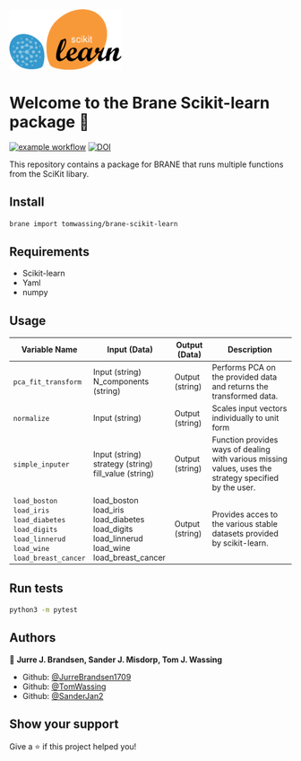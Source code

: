 
<!-- Add a image to the readme -->
<img src="img/logo-braneskit.png" alt="SciKit logo" width="200"/>
<h1>Welcome to the Brane Scikit-learn package 👋</h1>

[![example workflow](https://github.com/tomwassing/brane-scikit-learn/actions/workflows/test.yml/badge.svg)](https://github.com/tomwassing/brane-scikit-learn/actions/workflows/test.yml)
[![DOI](https://zenodo.org/badge/DOI/10.5281/zenodo.6607108.svg)](https://doi.org/10.5281/zenodo.6607108)

This repository contains a package for BRANE that runs multiple functions from the SciKit libary.
## Install

```sh
brane import tomwassing/brane-scikit-learn
```

## Requirements
- Scikit-learn
- Yaml
- numpy

## Usage

| Variable Name                                                                              | Input (Data)                                                                               | Output (Data)    | Description                                                                                               |
|--------------------------------------------------------------------------------------------|--------------------------------------------------------------------------------------------|------------------|-----------------------------------------------------------------------------------------------------------|
|  `pca_fit_transform`                                                                         | Input (string)<br />  N_components (string)                                                       |  Output (string) | Performs PCA on the provided data and returns the transformed data.                                       |
| `normalize`                                                                                  | Input (string)                                                                             | Output (string)  | Scales input vectors individually to unit form                                                            |
|   `simple_inputer`                                                                           |  Input (string) <br /> strategy (string) <br /> fill_value (string)                                      |   Output (string)  | Function provides ways of dealing with various  missing values, uses the  strategy specified by the user. |
| `load_boston` <br /> `load_iris` <br /> `load_diabetes` <br /> `load_digits` <br /> `load_linnerud` <br /> `load_wine` <br /> `load_breast_cancer` | load_boston <br /> load_iris <br /> load_diabetes <br /> load_digits <br />  load_linnerud <br /> load_wine <br /> load_breast_cancer |    Output (string) |   Provides acces to the various stable datasets  provided by scikit-learn.                                |



## Run tests

```sh
python3 -m pytest
```

## Authors

👤 **Jurre J. Brandsen, Sander J. Misdorp, Tom J. Wassing**

* Github: [@JurreBrandsen1709](https://github.com/JurreBrandsen1709)
* Github: [@TomWassing](https://github.com/tomwassing)
* Github: [@SanderJan2](https://github.com/SanderJan2)

## Show your support

Give a ⭐️ if this project helped you!
